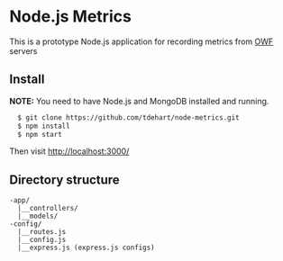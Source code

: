 # Node.js Metrics

This is a prototype Node.js application for recording metrics from [OWF](https://github.com/ozoneplatform/owf) servers

## Install

**NOTE:** You need to have Node.js and MongoDB installed and running.

```sh
  $ git clone https://github.com/tdehart/node-metrics.git
  $ npm install
  $ npm start
```

Then visit [http://localhost:3000/](http://localhost:3000/)

## Directory structure
```
-app/
  |__controllers/
  |__models/
-config/
  |__routes.js
  |__config.js
  |__express.js (express.js configs)
```